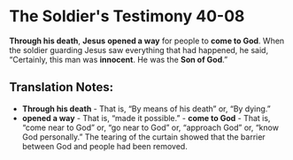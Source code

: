 The Soldier's Testimony 40-08
===============================


**Through his death**, **Jesus** **opened a way** for people to **come
to God**.  When the soldier guarding Jesus saw everything that had
happened, he said, “Certainly, this man was **innocent**. He was the
**Son of God**.”

Translation Notes:
------------------

-   **Through his death** - That is, “By means of his death” or, “By
    dying.”
-   **opened a way** - That is, “made it possible.” -   **come to
God** - That is, “come near to God” or, “go near to God”
    or, “approach God” or, “know God personally.” The tearing
    of the curtain showed that the barrier between God and people had
    been removed.

